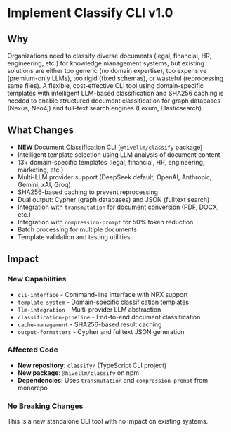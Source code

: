# Implement Classify CLI v1.0

## Why

Organizations need to classify diverse documents (legal, financial, HR, engineering, etc.) for knowledge management systems, but existing solutions are either too generic (no domain expertise), too expensive (premium-only LLMs), too rigid (fixed schemas), or wasteful (reprocessing same files). A flexible, cost-effective CLI tool using domain-specific templates with intelligent LLM-based classification and SHA256 caching is needed to enable structured document classification for graph databases (Nexus, Neo4j) and full-text search engines (Lexum, Elasticsearch).

## What Changes

- **NEW** Document Classification CLI (`@hivellm/classify` package)
- Intelligent template selection using LLM analysis of document content
- 13+ domain-specific templates (legal, financial, HR, engineering, marketing, etc.)
- Multi-LLM provider support (DeepSeek default, OpenAI, Anthropic, Gemini, xAI, Groq)
- SHA256-based caching to prevent reprocessing
- Dual output: Cypher (graph databases) and JSON (fulltext search)
- Integration with `transmutation` for document conversion (PDF, DOCX, etc.)
- Integration with `compression-prompt` for 50% token reduction
- Batch processing for multiple documents
- Template validation and testing utilities

## Impact

### New Capabilities
- `cli-interface` - Command-line interface with NPX support
- `template-system` - Domain-specific classification templates
- `llm-integration` - Multi-provider LLM abstraction
- `classification-pipeline` - End-to-end document classification
- `cache-management` - SHA256-based result caching
- `output-formatters` - Cypher and fulltext JSON generation

### Affected Code
- **New repository**: `classify/` (TypeScript CLI project)
- **New package**: `@hivellm/classify` on npm
- **Dependencies**: Uses `transmutation` and `compression-prompt` from monorepo

### No Breaking Changes
This is a new standalone CLI tool with no impact on existing systems.

